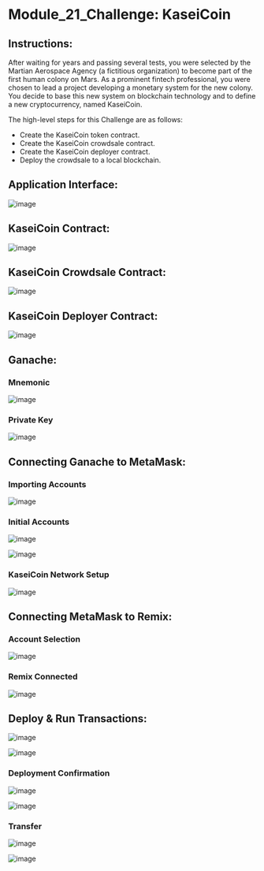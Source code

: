 # Module_21_Challenge: KaseiCoin

## Instructions:

After waiting for years and passing several tests, you were selected by the Martian Aerospace Agency (a fictitious organization) to become part of the first human colony on Mars. As a prominent fintech professional, you were chosen to lead a project developing a monetary system for the new colony. You decide to base this new system on blockchain technology and to define a new cryptocurrency, named KaseiCoin.

The high-level steps for this Challenge are as follows:
  * Create the KaseiCoin token contract.
  * Create the KaseiCoin crowdsale contract.
  * Create the KaseiCoin deployer contract.
  * Deploy the crowdsale to a local blockchain.

## Application Interface:

![image](https://github.com/AthuraThava/module_21_challenge/assets/125240804/2ddb15a8-6d3d-41db-94ed-9efb0bd79a2a)

## KaseiCoin Contract:

![image](https://github.com/AthuraThava/module_21_challenge/assets/125240804/d44f8843-0a54-473c-8a04-9c546eca8c19)

## KaseiCoin Crowdsale Contract:

![image](https://github.com/AthuraThava/module_21_challenge/assets/125240804/69fe40ea-14fe-42f5-b5cd-b51a4b85b7cc)

## KaseiCoin Deployer Contract:

![image](https://github.com/AthuraThava/module_21_challenge/assets/125240804/cda3f2f3-ec40-4581-962e-bad26b492cb0)

## Ganache:

### Mnemonic

![image](https://github.com/AthuraThava/module_21_challenge/assets/125240804/7201e4d9-d91f-4d77-ac5c-745423e016b3)

### Private Key

![image](https://github.com/AthuraThava/module_21_challenge/assets/125240804/2665bf6f-6ab2-4ec3-afb1-7a91f6300bca)

## Connecting Ganache to MetaMask:

### Importing Accounts

![image](https://github.com/AthuraThava/module_21_challenge/assets/125240804/e11f2b44-ad44-4d44-910a-4ee21d24a601)

### Initial Accounts

![image](https://github.com/AthuraThava/module_21_challenge/assets/125240804/473fb6ed-8c53-4894-8a36-d044d39174b9)

![image](https://github.com/AthuraThava/module_21_challenge/assets/125240804/1f93bb66-69a3-4ced-96da-cce3279e082f)

### KaseiCoin Network Setup

![image](https://github.com/AthuraThava/module_21_challenge/assets/125240804/a41994ef-bd84-4793-8c62-3170ef9a7c2b)

## Connecting MetaMask to Remix:

### Account Selection

![image](https://github.com/AthuraThava/module_21_challenge/assets/125240804/edd9c2ab-bc87-4849-a131-0aa3030d3b90)

### Remix Connected

![image](https://github.com/AthuraThava/module_21_challenge/assets/125240804/f9856821-29ba-48c0-80b9-4cb095c64ce5)

## Deploy & Run Transactions:

![image](https://github.com/AthuraThava/module_21_challenge/assets/125240804/e7f12853-82d0-4d5d-984f-e21fa04a2c01)

![image](https://github.com/AthuraThava/module_21_challenge/assets/125240804/2ef8cab7-4371-483e-b153-f8617676ee2c)

### Deployment Confirmation

![image](https://github.com/AthuraThava/module_21_challenge/assets/125240804/59d39925-1cc7-414d-837b-31bf851e5e9e)

![image](https://github.com/AthuraThava/module_21_challenge/assets/125240804/a1c87a1d-de38-434c-bfda-dca5afbce2fa)

### Transfer

![image](https://github.com/AthuraThava/module_21_challenge/assets/125240804/ae195453-23c9-4849-acc4-e0e5f1b9f899)

![image](https://github.com/AthuraThava/module_21_challenge/assets/125240804/eb76d9be-37e3-4b36-a2f6-1bb53bed0eae)

